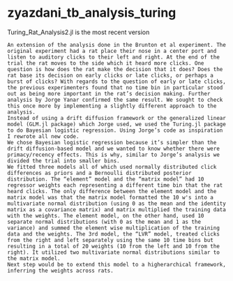 # zyazdani_tb_analysis_turing

Turing_Rat_Analysis2.jl is the most recent version 

    An extension of the analysis done in the Brunton et al experiment. The original experiment had a rat place their nose in a center port and listen to auditory clicks to their left and right. At the end of the trial the rat moves to the side which it heard more clicks. One question is how does the rat make the decision that it does? Does the rat base its decision on early clicks or late clicks, or perhaps a burst of clicks? With regards to the question of early or late clicks, the previous experimenters found that no time bin in particular stood out as being more important in the rat’s decision making. Further analysis by Jorge Yanar confirmed the same result. We sought to check this once more by implementing a slightly different approach to the analysis.
    Instead of using a drift diffusion framework or the generalized linear model (GLM.jl package) which Jorge used, we used the Turing.jl package to do Bayesian logistic regression. Using Jorge’s code as inspiration I rewrote all new code.
    We chose Bayesian logistic regression because it’s simpler than the drift diffusion-based model and we wanted to know whether there were primacy/recency effects. This is why, similar to Jorge’s analysis we divided the trial into smaller bins. 
    We fitted three models all of which used normally distributed click differences as priors and a Bernoulli distributed posterior distribution. The “element” model and the “matrix model” had 10 regressor weights each representing a different time bin that the rat heard clicks. The only difference between the element model and the matrix model was that the matrix model formatted the 10 w's into a multivariate normal distribution (using 0 as the mean and the identity matrix as a covariance matrix) and matrix multiplied the training data with the weights. The element model, on the other hand, used 10 separate normal distributions (with 0 as the mean and 1 as the variance) and summed the element wise multiplication of the training data and the weights. The 3rd model, the “LVR” model, treated clicks from the right and left separately using the same 10 time bins but resulting in a total of 20 weights (10 from the left and 10 from the right). It utilized two multivariate normal distributions similar to the matrix model. 
    Next step would be to extend this model to a higherarchical framework, inferring the weights across rats. 



